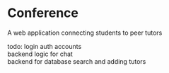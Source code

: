 # Conference

A web application connecting students to peer tutors  


todo: login auth accounts  
backend logic for chat  
backend for database search and adding tutors 
